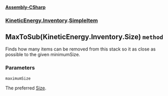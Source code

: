 #### [Assembly-CSharp](./Assembly-CSharp.md 'Assembly-CSharp')
### [KineticEnergy.Inventory](./Assembly-CSharp.md#KineticEnergy-Inventory 'KineticEnergy.Inventory').[SimpleItem](./KineticEnergy-Inventory-SimpleItem.md 'KineticEnergy.Inventory.SimpleItem')
## MaxToSub(KineticEnergy.Inventory.Size) `method`
Finds how many items can be removed from this stack so it as close as possible to the given minimumSize.
### Parameters

<a name='KineticEnergy-Inventory-SimpleItem-MaxToSub(KineticEnergy-Inventory-Size)-maximumSize'></a>
`maximumSize`

The preferred [Size](./KineticEnergy-Inventory-Size.md 'KineticEnergy.Inventory.Size').

